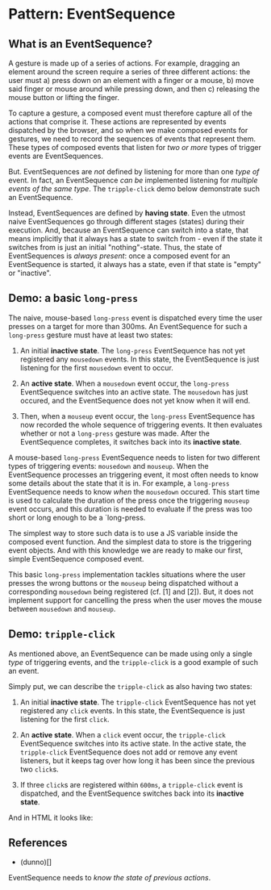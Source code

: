# Pattern: EventSequence

## What is an EventSequence?

A gesture is made up of a series of actions. For example, dragging an element around the screen require a series of three different actions: the user must a) press down on an element with a finger or a mouse, b) move said finger or mouse around while pressing down, and then c) releasing the mouse button or lifting the finger.

To capture a gesture, a composed event must therefore capture all of the actions that comprise it. These actions are represented by events dispatched by the browser, and so when we make composed events for gestures, we need to record the sequences of events that represent them. These types of composed events that listen for *two or more* types of trigger events are EventSequences.

But. EventSequences are *not* defined by listening for more than one *type of* event. In fact, an EventSequence *can be* implemented listening for *multiple events of the same type*. The `tripple-click` demo below demonstrate such an EventSequence. 

Instead, EventSequences are defined by **having state**. Even the utmost naive EventSequences go through different stages (states) during their execution. And, because an EventSequence can switch into a state, that means implicitly that it always has a state to switch from - even if the state it switches from is just an initial "nothing"-state. Thus, the state of EventSequences is *always present*: once a composed event for an EventSequence is started, it always has a state, even if that state is "empty" or "inactive".

## Demo: a basic `long-press`

The naive, mouse-based `long-press` event is dispatched every time the user presses on a target for more than 300ms. An EventSequence for such a `long-press` gesture must have at least two states:

1. An initial **inactive state**. The `long-press` EventSequence has not yet registered any `mousedown` events. In this state, the EventSequence is just listening for the first `mousedown` event to occur.

2. An **active state**. When a `mousedown` event occur, the `long-press` EventSequence switches into an active state. The `mousedown` has just occured, and the EventSequence does not yet know when it will end.

3. Then, when a `mouseup` event occur, the `long-press` EventSequence has now recorded the whole sequence of triggering events. It then evaluates whether or not a `long-press` gesture was made. After the EventSequence completes, it switches back into its **inactive state**.

A mouse-based `long-press` EventSequence needs to listen for two different types of triggering events: `mousedown` and `mouseup`. When the EventSequence processes an triggering event, it most often needs to know some details about the state that it is in. For example, a `long-press` EventSequence needs to know *when* the `mousedown` occured. This start time is used to calculate the duration of the press once the triggering `mouseup` event occurs, and this duration is needed to evaluate if the press was too short or long enough to be a `long-press.

The simplest way to store such data is to use a JS variable inside the composed event function. And the simplest data to store is the triggering event objects. And with this knowledge we are ready to make our first, simple EventSequence composed event.

<pretty-printer href="./demo/long-press-EventSequence.js"></pretty-printer>

This basic `long-press` implementation tackles situations where the user presses the wrong buttons or the `mouseup` being dispatched without a corresponding `mousedown` being registered (cf. [1] and [2]). But, it does not implement support for cancelling the press when the user moves the mouse between `mousedown` and `mouseup`.

## Demo: `tripple-click`

As mentioned above, an EventSequence can be made using only a single *type* of triggering events, and the `tripple-click` is a good example of such an event.

Simply put, we can describe the `tripple-click` as also having two states:

1. An initial **inactive state**. The `tripple-click` EventSequence has not yet registered any `click` events. In this state, the EventSequence is just listening for the first `click`.

2. An **active state**. When a `click` event occur, the `tripple-click` EventSequence switches into its active state. In the active state, the `tripple-click` EventSequence does not add or remove any event listeners, but it keeps tag over how long it has been since the previous two `click`s.

3. If three `click`s are registered within `600ms`, a `tripple-click` event is dispatched, and the EventSequence switches back into its **inactive state**.

<pretty-printer href="./demo/triple-click-TakeNote.js"></pretty-printer>

And in HTML it looks like:

<code-demo src="./demo/triple-click-TakeNote.html"></code-demo>

## References

 * (dunno)[]

EventSequence needs to *know the state of previous actions*.
